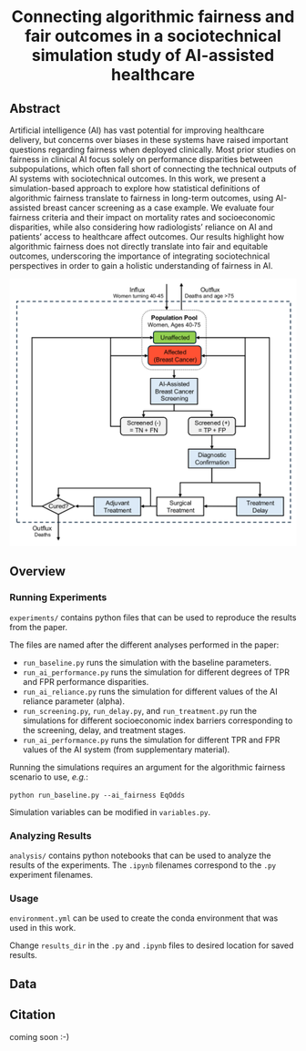 <div align="center">
  
# Connecting algorithmic fairness and fair outcomes in a sociotechnical simulation study of AI-assisted healthcare

</div>

## Abstract
Artificial intelligence (AI) has vast potential for improving healthcare delivery, but concerns over biases in these systems have raised important questions regarding fairness when deployed clinically. Most prior studies on fairness in clinical AI focus solely on performance disparities between subpopulations, which often fall short of connecting the technical outputs of AI systems with sociotechnical outcomes. In this work, we present a simulation-based approach to explore how statistical definitions of algorithmic fairness translate to fairness in long-term outcomes, using AI-assisted breast cancer screening as a case example.  We evaluate four fairness criteria and their impact on mortality rates and socioeconomic disparities, while also considering how radiologists’ reliance on AI and patients’ access to healthcare affect outcomes. Our results highlight how algorithmic fairness does not directly translate into fair and equitable outcomes, underscoring the importance of integrating sociotechnical perspectives in order to gain a holistic understanding of fairness in AI.   

<p align="center">
<img src="fig/fig1.png?raw=true" width="600">
</p>



## Overview 


### Running Experiments
`experiments/` contains python files that can be used to reproduce the results from the paper. 

The files are named after the different analyses performed in the paper:
* `run_baseline.py` runs the simulation with the baseline parameters. 
* `run_ai_performance.py` runs the simulation for different degrees of TPR and FPR performance disparities.
* `run_ai_reliance.py` runs the simulation for different values of the AI reliance parameter (alpha). 
* `run_screening.py`, `run_delay.py`, and `run_treatment.py` run the simulations for different socioeconomic index barriers corresponding to the screening, delay, and treatment stages. 
* `run_ai_performance.py` runs the simulation for different TPR and FPR values of the AI system (from supplementary material). 

Running the simulations requires an argument for the algorithmic fairness scenario to use, <i>e.g.</i>:

`python run_baseline.py --ai_fairness EqOdds`

Simulation variables can be modified in `variables.py`.


### Analyzing Results
`analysis/` contains python notebooks that can be used to analyze the results of the experiments. The `.ipynb` filenames correspond to the `.py` experiment filenames.


### Usage
`environment.yml` can be used to create the conda environment that was used in this work.

Change `results_dir` in the `.py` and `.ipynb` files to desired location for saved results.


## Data 
<!-- Source data used to generate the figures in the manuscript has been deposited [here](). -->

## Citation
coming soon :-) 
